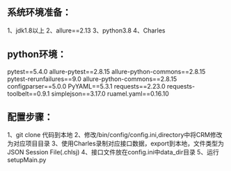 ## 系统环境准备：

1、jdk1.8以上
2、allure==2.13
3、python3.8
4、Charles

## python环境：
pytest==5.4.0
allure-pytest==2.8.15
allure-python-commons==2.8.15
pytest-rerunfailures==9.0
allure-python-commons==2.8.15
configparser==5.0.0
PyYAML==5.3.1
requests==2.23.0
requests-toolbelt==0.9.1
simplejson==3.17.0
ruamel.yaml==0.16.10

## 配置步骤：
1、git clone 代码到本地
2、修改/bin/config/config.ini,directory中将CRM修改为对应项目目录
3、使用Charles录制对应接口数据，export到本地，文件类型为JSON Session File(.chlsj)
4、接口文件放在config.ini中data_dir目录
5、运行setupMain.py
